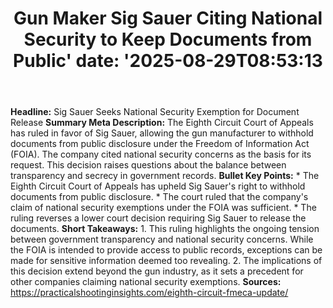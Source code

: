 ﻿---
title: "Gun Maker Sig Sauer Citing National Security to Keep Documents from Public'
date: '2025-08-29T08:53:13"
category: "Markets"
summary: ""
slug: "gun maker sig sauer citing national security to keep documen"
source_urls:
  - "https://practicalshootinginsights.com/eighth-circuit-fmeca-update/"
seo:
  title: "Gun Maker Sig Sauer Citing National Security to Keep Documents from Public | Hash n Hedge'
  description: '"
  keywords: ["news", "markets", "brief"]
---
**Headline:** Sig Sauer Seeks National Security Exemption for Document Release  **Summary Meta Description:** The Eighth Circuit Court of Appeals has ruled in favor of Sig Sauer, allowing the gun manufacturer to withhold documents from public disclosure under the Freedom of Information Act (FOIA). The company cited national security concerns as the basis for its request. This decision raises questions about the balance between transparency and secrecy in government records.  **Bullet Key Points:**  * The Eighth Circuit Court of Appeals has upheld Sig Sauer's right to withhold documents from public disclosure. * The court ruled that the company's claim of national security exemptions under the FOIA was sufficient. * The ruling reverses a lower court decision requiring Sig Sauer to release the documents.  **Short Takeaways:**  1. This ruling highlights the ongoing tension between government transparency and national security concerns. While the FOIA is intended to provide access to public records, exceptions can be made for sensitive information deemed too revealing. 2. The implications of this decision extend beyond the gun industry, as it sets a precedent for other companies claiming national security exemptions.  **Sources:** https://practicalshootinginsights.com/eighth-circuit-fmeca-update/ 

